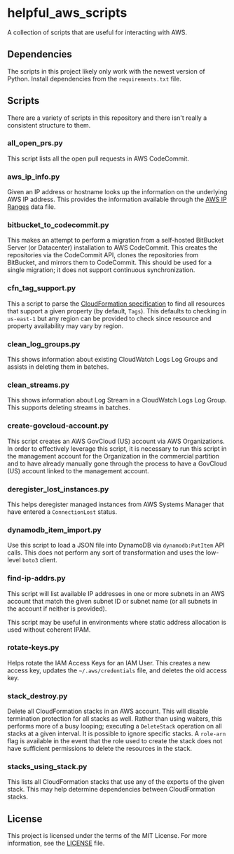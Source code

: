 # helpful_aws_scripts

A collection of scripts that are useful for interacting with AWS.

## Dependencies

The scripts in this project likely only work with the newest version of Python.
Install dependencies from the `requirements.txt` file.

## Scripts

There are a variety of scripts in this repository and there isn't really a
consistent structure to them.

### all_open_prs.py

This script lists all the open pull requests in AWS CodeCommit.

### aws_ip_info.py

Given an IP address or hostname looks up the information on the underlying AWS
IP address. This provides the information available through the
[AWS IP Ranges](https://docs.aws.amazon.com/general/latest/gr/aws-ip-ranges.html)
data file.

### bitbucket_to_codecommit.py

This makes an attempt to perform a migration from a self-hosted BitBucket Server
(or Datacenter) installation to AWS CodeCommit. This creates the repositories
via the CodeCommit API, clones the repositories from BitBucket, and mirrors them
to CodeCommit. This should be used for a single migration; it does not support
continuous synchronization.

### cfn_tag_support.py

This a script to parse the
[CloudFormation specification](https://docs.aws.amazon.com/AWSCloudFormation/latest/UserGuide/cfn-resource-specification-format.html)
to find all resources that support a given property (by default, `Tags`). This
defaults to checking in `us-east-1` but any region can be provided to check since
resource and property availability may vary by region.

### clean_log_groups.py

This shows information about existing CloudWatch Logs Log Groups and assists in
deleting them in batches.

### clean_streams.py

This shows information about Log Stream in a CloudWatch Logs Log Group. This
supports deleting streams in batches.

### create-govcloud-account.py

This script creates an AWS GovCloud (US) account via AWS Organizations. In order to
effectively leverage this script, it is necessary to run this script in the management
account for the Organization in the commercial partition and to have already manually
gone through the process to have a GovCloud (US) account linked to the management account.

### deregister_lost_instances.py

This helps deregister managed instances from AWS Systems Manager that have entered a
`ConnectionLost` status.

### dynamodb_item_import.py

Use this script to load a JSON file into DynamoDB via `dynamodb:PutItem` API calls.
This does not perform any sort of transformation and uses the low-level `boto3` client.

### find-ip-addrs.py

This script will list available IP addresses in one or more subnets in an AWS account
that match the given subnet ID or subnet name (or all subnets in the account if neither
is provided).

This script may be useful in environments where static address allocation is used
without coherent IPAM.

### rotate-keys.py

Helps rotate the IAM Access Keys for an IAM User. This creates a new access key,
updates the `~/.aws/credentials` file, and deletes the old access key.

### stack_destroy.py

Delete all CloudFormation stacks in an AWS account. This will disable termination
protection for all stacks as well. Rather than using waiters, this performs more of
a busy looping; executing a `DeleteStack` operation on all stacks at a given interval.
It is possible to ignore specific stacks. A `role-arn` flag is available in the
event that the role used to create the stack does not have sufficient permissions to
delete the resources in the stack.

### stacks_using_stack.py

This lists all CloudFormation stacks that use any of the exports of the given stack.
This may help determine dependencies between CloudFormation stacks.

## License

This project is licensed under the terms of the MIT License. For more information,
see the [LICENSE](LICENSE) file.